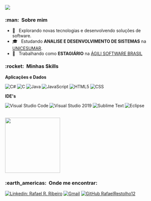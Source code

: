 
![](https://komarev.com/ghpvc/?username=rafaelrestolho12&color=006bed)

<h3> :man: &nbsp;Sobre mim </h3>

- 🤔 &nbsp; Explorando novas tecnologias e desenvolvendo soluções de software.
- 🎓 &nbsp; Estudando **ANALISE E DESENVOLVIMENTO DE SISTEMAS** na <a href="https://www.unicesumar.edu.br/ead/cursos-graduacao/analise-e-desenvolvimento-de-sistemas/">UNICESUMAR</a>.
- 💼 &nbsp; Trabalhando como **ESTAGIÁRIO** na <a href="http://www.agili.com.br/">ÁGILI SOFTWARE BRASIL</a>

<h3> :rocket: &nbsp;Minhas Skills </h3>

**Aplicações e Dados**
  
  ![C#](https://img.shields.io/badge/c%23-%23239120.svg?style=for-the-badge&logo=c-sharp&logoColor=white)
  ![C](https://img.shields.io/badge/c-%2300599C.svg?style=for-the-badge&logo=c&logoColor=white)
  ![Java](https://img.shields.io/badge/java-%23ED8B00.svg?style=for-the-badge&logo=java&logoColor=white)
  ![JavaScript](https://img.shields.io/badge/javascript-%23323330.svg?style=for-the-badge&logo=javascript&logoColor=%23F7DF1E)
  ![HTML5](https://img.shields.io/badge/html5-%23E34F26.svg?style=for-the-badge&logo=html5&logoColor=white)
  ![CSS](https://img.shields.io/badge/css3-%231572B6.svg?style=for-the-badge&logo=css3&logoColor=white)
 
**IDE's**

   ![Visual Studio Code](https://img.shields.io/badge/VisualStudioCode-0078d7.svg?style=for-the-badge&logo=visual-studio-code&logoColor=white)
   ![Visual Studio 2019](https://img.shields.io/badge/Visual_Studio-5C2D91?style=for-the-badge&logo=visual%20studio&logoColor=white)
   ![Sublime Text](https://img.shields.io/badge/sublime_text-%23575757.svg?style=for-the-badge&logo=sublime-text&logoColor=important)
   ![Eclipse](https://img.shields.io/badge/Eclipse-2C2255?style=for-the-badge&logo=eclipse&logoColor=white)

<br/>

<a href="https://github.com/rafaelrestolho12">
  <img height="180em" src="https://github-readme-stats.vercel.app/api?username=rafaelrestolho12&theme=highcontrast&show_icons=true" />
</a>

<br/>

<h3> :earth_americas: &nbsp;Onde me encontrar: </h3> 

[![Linkedin: Rafael R. Ribeiro](https://img.shields.io/badge/-RafaelRestolho12-blue?style=flat-square&logo=Linkedin&logoColor=white&link=LINK-DO-SEU-LINKEDIN)](https://www.linkedin.com/in/rafaelrestolho12/)
[![Gmail](https://img.shields.io/badge/-rafaelrestolho12@gmail.com-006bed?style=flat-square&logo=Gmail&logoColor=white&link=mailto:rafaelrestolho12@gmail.com)](mailto:rafaelrestolho12@gmail.com)
[![GitHub RafaelRestolho12]( https://img.shields.io/github/followers/rafaelrestolho12?label=follow&style=social)](https://github.com/rafaelrestolho12)

